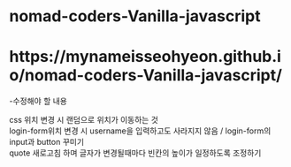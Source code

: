 # nomad-coders-Vanilla-javascript

<h1>https://mynameisseohyeon.github.io/nomad-coders-Vanilla-javascript/</h1>

-수정해야 할 내용 

css 위치 변경 시 랜덤으로 위치가 이동하는 것<br>
login-form위치 변경 시 username을 입력하고도 사라지지 않음 / login-form의 input과 button 꾸미기<br>
quote 새로고침 하며 글자가 변경될때마다 빈칸의 높이가 일정하도록 조정하기<br>
